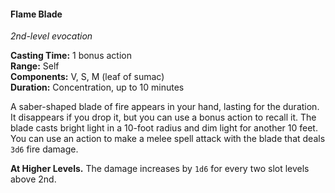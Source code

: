 #### Flame Blade
<!-- TODO Check and tag this spell -->
<!-- markdownlint-disable-next-line no-emphasis-as-heading -->
_2nd-level evocation_

**Casting Time:** 1 bonus action \
**Range:** Self \
**Components:** V, S, M (leaf of sumac) \
**Duration:** Concentration, up to 10 minutes

A saber-shaped blade of fire appears in your hand, lasting for the duration.
It disappears if you drop it, but you can use a bonus action to recall it.
The blade casts bright light in a 10-foot radius and dim light for another 10 feet.
You can use an action to make a melee spell attack with the blade that deals `3d6` fire damage.

**At Higher Levels.**
The damage increases by `1d6` for every two slot levels above 2nd.
